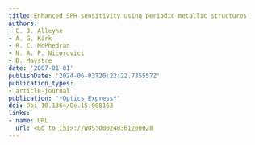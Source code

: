```yaml
---
title: Enhanced SPR sensitivity using periodic metallic structures
authors:
- C. J. Alleyne
- A. G. Kirk
- R. C. McPhedran
- N. A. P. Nicorovici
- D. Maystre
date: '2007-01-01'
publishDate: '2024-06-03T20:22:22.735557Z'
publication_types:
- article-journal
publication: '*Optics Express*'
doi: Doi 10.1364/Oe.15.008163
links:
- name: URL
  url: <Go to ISI>://WOS:000248361200028
---
```

